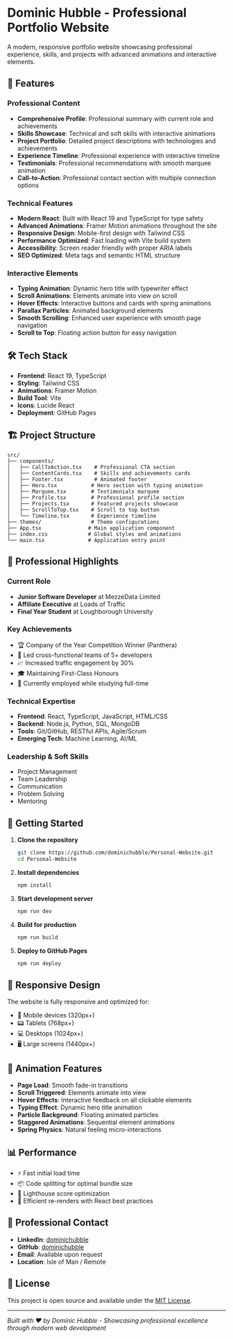 # Dominic Hubble - Professional Portfolio Website

A modern, responsive portfolio website showcasing professional experience, skills, and projects with advanced animations and interactive elements.

## 🚀 Features

### Professional Content
- **Comprehensive Profile**: Professional summary with current role and achievements
- **Skills Showcase**: Technical and soft skills with interactive animations
- **Project Portfolio**: Detailed project descriptions with technologies and achievements
- **Experience Timeline**: Professional experience with interactive timeline
- **Testimonials**: Professional recommendations with smooth marquee animation
- **Call-to-Action**: Professional contact section with multiple connection options

### Technical Features
- **Modern React**: Built with React 19 and TypeScript for type safety
- **Advanced Animations**: Framer Motion animations throughout the site
- **Responsive Design**: Mobile-first design with Tailwind CSS
- **Performance Optimized**: Fast loading with Vite build system
- **Accessibility**: Screen reader friendly with proper ARIA labels
- **SEO Optimized**: Meta tags and semantic HTML structure

### Interactive Elements
- **Typing Animation**: Dynamic hero title with typewriter effect
- **Scroll Animations**: Elements animate into view on scroll
- **Hover Effects**: Interactive buttons and cards with spring animations
- **Parallax Particles**: Animated background elements
- **Smooth Scrolling**: Enhanced user experience with smooth page navigation
- **Scroll to Top**: Floating action button for easy navigation

## 🛠️ Tech Stack

- **Frontend**: React 19, TypeScript
- **Styling**: Tailwind CSS
- **Animations**: Framer Motion
- **Build Tool**: Vite
- **Icons**: Lucide React
- **Deployment**: GitHub Pages

## 🏗️ Project Structure

```
src/
├── components/
│   ├── CallToAction.tsx    # Professional CTA section
│   ├── ContentCards.tsx    # Skills and achievements cards
│   ├── Footer.tsx          # Animated footer
│   ├── Hero.tsx           # Hero section with typing animation
│   ├── Marquee.tsx        # Testimonials marquee
│   ├── Profile.tsx        # Professional profile section
│   ├── Projects.tsx       # Featured projects showcase
│   ├── ScrollToTop.tsx    # Scroll to top button
│   └── Timeline.tsx       # Experience timeline
├── themes/                # Theme configurations
├── App.tsx               # Main application component
├── index.css             # Global styles and animations
└── main.tsx              # Application entry point
```

## 🎯 Professional Highlights

### Current Role
- **Junior Software Developer** at MezzeData Limited
- **Affiliate Executive** at Loads of Traffic
- **Final Year Student** at Loughborough University

### Key Achievements
- 🏆 Company of the Year Competition Winner (Panthera)
- 👥 Led cross-functional teams of 5+ developers
- 📈 Increased traffic engagement by 30%
- 🎓 Maintaining First-Class Honours
- 💼 Currently employed while studying full-time

### Technical Expertise
- **Frontend**: React, TypeScript, JavaScript, HTML/CSS
- **Backend**: Node.js, Python, SQL, MongoDB
- **Tools**: Git/GitHub, RESTful APIs, Agile/Scrum
- **Emerging Tech**: Machine Learning, AI/ML

### Leadership & Soft Skills
- Project Management
- Team Leadership
- Communication
- Problem Solving
- Mentoring

## 🚀 Getting Started

1. **Clone the repository**
   ```bash
   git clone https://github.com/dominichubble/Personal-Website.git
   cd Personal-Website
   ```

2. **Install dependencies**
   ```bash
   npm install
   ```

3. **Start development server**
   ```bash
   npm run dev
   ```

4. **Build for production**
   ```bash
   npm run build
   ```

5. **Deploy to GitHub Pages**
   ```bash
   npm run deploy
   ```

## 📱 Responsive Design

The website is fully responsive and optimized for:
- 📱 Mobile devices (320px+)
- 📟 Tablets (768px+)
- 💻 Desktops (1024px+)
- 🖥️ Large screens (1440px+)

## 🎨 Animation Features

- **Page Load**: Smooth fade-in transitions
- **Scroll Triggered**: Elements animate into view
- **Hover Effects**: Interactive feedback on all clickable elements
- **Typing Effect**: Dynamic hero title animation
- **Particle Background**: Floating animated particles
- **Staggered Animations**: Sequential element animations
- **Spring Physics**: Natural feeling micro-interactions

## 📊 Performance

- ⚡ Fast initial load time
- 📦 Code splitting for optimal bundle size
- 🎯 Lighthouse score optimization
- 🔄 Efficient re-renders with React best practices

## 🤝 Professional Contact

- **LinkedIn**: [dominichubble](https://www.linkedin.com/in/dominichubble)
- **GitHub**: [dominichubble](https://github.com/dominichubble)
- **Email**: Available upon request
- **Location**: Isle of Man / Remote

## 📄 License

This project is open source and available under the [MIT License](LICENSE).

---

*Built with ❤️ by Dominic Hubble - Showcasing professional excellence through modern web development*
